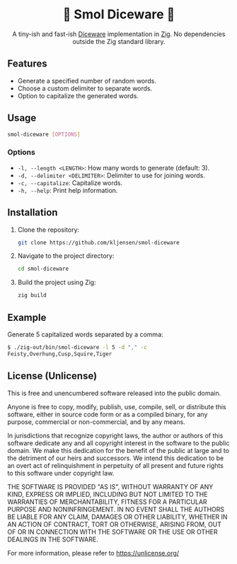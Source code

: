 <h1 align="center">🎲 Smol Diceware 🎲</h1>

<div align="center">

A tiny-ish and fast-ish [Diceware](https://en.wikipedia.org/wiki/Diceware) implementation in
[Zig](https://ziglang.org/).
No dependencies outside the Zig standard library.

</div>

## Features

- Generate a specified number of random words.
- Choose a custom delimiter to separate words.
- Option to capitalize the generated words.

## Usage

```sh
smol-diceware [OPTIONS]
```

### Options

- `-l, --length <LENGTH>`: How many words to generate (default: 3).
- `-d, --delimiter <DELIMITER>`: Delimiter to use for joining words.
- `-c, --capitalize`: Capitalize words.
- `-h, --help`: Print help information.

## Installation

1. Clone the repository:
   ```sh
   git clone https://github.com/kljensen/smol-diceware
   ```
2. Navigate to the project directory:
   ```sh
   cd smol-diceware
   ```
3. Build the project using Zig:
   ```sh
   zig build
   ```

## Example

Generate 5 capitalized words separated by a comma:
```sh
$ ./zig-out/bin/smol-diceware -l 5 -d "," -c
Feisty,Overhung,Cusp,Squire,Tiger
```

## License (Unlicense)

This is free and unencumbered software released into the public domain.

Anyone is free to copy, modify, publish, use, compile, sell, or
distribute this software, either in source code form or as a compiled
binary, for any purpose, commercial or non-commercial, and by any
means.

In jurisdictions that recognize copyright laws, the author or authors
of this software dedicate any and all copyright interest in the
software to the public domain. We make this dedication for the benefit
of the public at large and to the detriment of our heirs and
successors. We intend this dedication to be an overt act of
relinquishment in perpetuity of all present and future rights to this
software under copyright law.

THE SOFTWARE IS PROVIDED "AS IS", WITHOUT WARRANTY OF ANY KIND,
EXPRESS OR IMPLIED, INCLUDING BUT NOT LIMITED TO THE WARRANTIES OF
MERCHANTABILITY, FITNESS FOR A PARTICULAR PURPOSE AND NONINFRINGEMENT.
IN NO EVENT SHALL THE AUTHORS BE LIABLE FOR ANY CLAIM, DAMAGES OR
OTHER LIABILITY, WHETHER IN AN ACTION OF CONTRACT, TORT OR OTHERWISE,
ARISING FROM, OUT OF OR IN CONNECTION WITH THE SOFTWARE OR THE USE OR
OTHER DEALINGS IN THE SOFTWARE.

For more information, please refer to <https://unlicense.org/>
